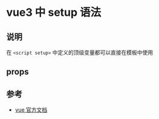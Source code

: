 # vue3 中 setup 语法

## 说明

在 `<script setup>` 中定义的顶级变量都可以直接在模板中使用

## props

## 参考

* [vue 官方文档](https://cn.vuejs.org/guide/quick-start.html)